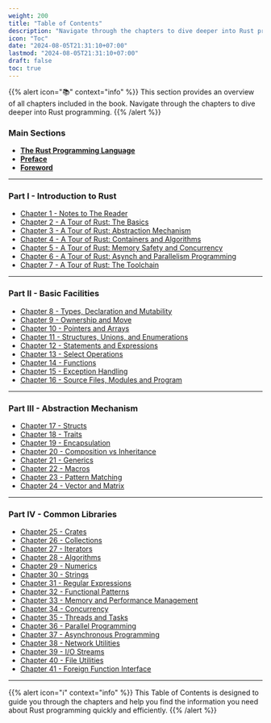 ```yaml
---
weight: 200
title: "Table of Contents"
description: "Navigate through the chapters to dive deeper into Rust programming."
icon: "Toc"
date: "2024-08-05T21:31:10+07:00"
lastmod: "2024-08-05T21:31:10+07:00"
draft: false
toc: true
---
```


{{% alert icon="📚" context="info" %}}
This section provides an overview of all chapters included in the book. Navigate through the chapters to dive deeper into Rust programming.
{{% /alert %}}

### **Main Sections**

- [**The Rust Programming Language**](/docs/the-rust-programming-language/)
- [**Preface**](/docs/preface/)
- [**Foreword**](/docs/foreword/)

---

### **Part I - Introduction to Rust**

- [Chapter 1 - Notes to The Reader](/docs/part-i/chapter-1/)
- [Chapter 2 - A Tour of Rust: The Basics](/docs/part-i/chapter-2/)
- [Chapter 3 - A Tour of Rust: Abstraction Mechanism](/docs/part-i/chapter-3/)
- [Chapter 4 - A Tour of Rust: Containers and Algorithms](/docs/part-i/chapter-4/)
- [Chapter 5 - A Tour of Rust: Memory Safety and Concurrency](/docs/part-i/chapter-5/)
- [Chapter 6 - A Tour of Rust: Asynch and Parallelism Programming](/docs/part-i/chapter-6/)
- [Chapter 7 - A Tour of Rust: The Toolchain](/docs/part-i/chapter-7/)

---

### **Part II - Basic Facilities**

- [Chapter 8 - Types, Declaration and Mutability](/docs/part-ii/chapter-8/)
- [Chapter 9 - Ownership and Move](/docs/part-ii/chapter-9/)
- [Chapter 10 - Pointers and Arrays](/docs/part-ii/chapter-10/)
- [Chapter 11 - Structures, Unions, and Enumerations](/docs/part-ii/chapter-11/)
- [Chapter 12 - Statements and Expressions](/docs/part-ii/chapter-12/)
- [Chapter 13 - Select Operations](/docs/part-ii/chapter-13/)
- [Chapter 14 - Functions](/docs/part-ii/chapter-14/)
- [Chapter 15 - Exception Handling](/docs/part-ii/chapter-15/)
- [Chapter 16 - Source Files, Modules and Program](/docs/part-ii/chapter-16/)

---

### **Part III - Abstraction Mechanism**

- [Chapter 17 - Structs](/docs/part-iii/chapter-17/)
- [Chapter 18 - Traits](/docs/part-iii/chapter-18/)
- [Chapter 19 - Encapsulation](/docs/part-iii/chapter-19/)
- [Chapter 20 - Composition vs Inheritance](/docs/part-iii/chapter-20/)
- [Chapter 21 - Generics](/docs/part-iii/chapter-21/)
- [Chapter 22 - Macros](/docs/part-iii/chapter-22/)
- [Chapter 23 - Pattern Matching](/docs/part-iii/chapter-23/)
- [Chapter 24 - Vector and Matrix](/docs/part-iii/chapter-24/)

---

### **Part IV - Common Libraries**

- [Chapter 25 - Crates](/docs/part-iv/chapter-25/)
- [Chapter 26 - Collections](/docs/part-iv/chapter-26/)
- [Chapter 27 - Iterators](/docs/part-iv/chapter-27/)
- [Chapter 28 - Algorithms](/docs/part-iv/chapter-28/)
- [Chapter 29 - Numerics](/docs/part-iv/chapter-29/)
- [Chapter 30 - Strings](/docs/part-iv/chapter-30/)
- [Chapter 31 - Regular Expressions](/docs/part-iv/chapter-31/)
- [Chapter 32 - Functional Patterns](/docs/part-iv/chapter-32/)
- [Chapter 33 - Memory and Performance Management](/docs/part-iv/chapter-33/)
- [Chapter 34 - Concurrency](/docs/part-iv/chapter-34/)
- [Chapter 35 - Threads and Tasks](/docs/part-iv/chapter-35/)
- [Chapter 36 - Parallel Programming](/docs/part-iv/chapter-36/)
- [Chapter 37 - Asynchronous Programming](/docs/part-iv/chapter-37/)
- [Chapter 38 - Network Utilities](/docs/part-iv/chapter-38/)
- [Chapter 39 - I/O Streams](/docs/part-iv/chapter-39/)
- [Chapter 40 - File Utilities](/docs/part-iv/chapter-40/)
- [Chapter 41 - Foreign Function Interface](/docs/part-iv/chapter-41/)

---

{{% alert icon="ℹ️" context="info" %}}
This Table of Contents is designed to guide you through the chapters and help you find the information you need about Rust programming quickly and efficiently.
{{% /alert %}}

